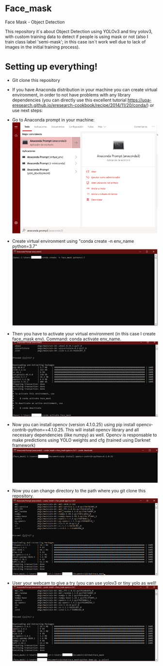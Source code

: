 # Face_mask
 Face Mask - Object Detection

This repository it´s about Object Detection using YOLOv3 and tiny yolov3, with custom training data to detect if people is using mask or not (also I train class label 'semi-mask'; in this case isn´t work well due to lack of images in the initial training process).

# **Setting up everything!**

* Git clone this repository

* If you have Anaconda distribution in your machine you can create virtual environment, in order to not have problems with any library dependencies (you can directly use this excellent tutorial https://uoa-eresearch.github.io/eresearch-cookbook/recipe/2014/11/20/conda/) or use next steps:
 * Go to Anaconda prompt in your machine:
  ![step1](/misc/step1.png)
 * Create virtual environment using "conda create -n env_name python=3.7"
 ![step2](/misc/step2.png)
 * Then you have to activate your virtual environment (in this case I create face_mask env). Command: conda activate env_name.
 ![step3](/misc/step3.png)
 * Now you can install opencv (version 4.1.0.25) using pip install opencv-contrib-python==4.1.0.25. This will install opencv library and all necessary dependencies (like numpy) as well. Opencv is responsable to make predictions using YOLO weights and cfg (trained using Darknet framework)
 ![step4](/misc/step8.png)
* Now you can change directory to the path where you git clone this repository.
![step5](/misc/step6.png)
* User your webcam to give a try (you can use yolov3 or tiny yolo as well!
![step7](/misc/step7.png)
